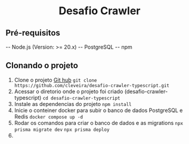 <h1 align="center">Desafio Crawler</h1>

## Pré-requisitos

-- Node.js (Version: >= 20.x)
-- PostgreSQL
-- npm

## Clonando o projeto

1. Clone o projeto [Git hub](https://github.com/cleveira/desafio-crawler-typescript)
   `git clone https://github.com/cleveira/desafio-crawler-typescript.git`
2. Acessar o diretorio onde o projeto foi criado (desafio-crawler-typescript)
   `cd desafio-crawler-typescript`
3. Instale as dependencias do projeto
   `npm install`
4. Inicie o conteiner docker para subir o banco de dados PostgreSQL e Redis
   `docker compose up -d`
5. Rodar os comandos para criar o banco de dados e as migrations
   `npx prisma migrate dev`
   `npx prisma deploy`
6.
